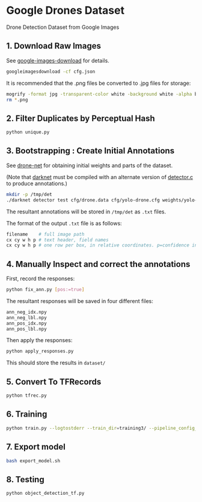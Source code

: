 # Google Drones Dataset

Drone Detection Dataset from Google Images

## 1. Download Raw Images

See [google-images-download][1] for details.

```bash
googleimagesdownload -cf cfg.json
```

It is recommended that the .png files be converted to .jpg files for storage:

```bash
mogrify -format jpg -transparent-color white -background white -alpha background -flatten *.png
rm *.png
```

## 2. Filter Duplicates by Perceptual Hash

```bash
python unique.py
```

## 3. Bootstrapping : Create Initial Annotations

See [drone-net][2] for obtaining initial weights and parts of the dataset.

(Note that [darknet][3] must be compiled with an alternate version of [detector.c][4] to produce annotations.)

```bash
mkdir -p /tmp/det
./darknet detector test cfg/drone.data cfg/yolo-drone.cfg weights/yolo-drone.weights "/media/ssd/datasets/drones/all/"
```

The resultant annotations will be stored in `/tmp/det` as `.txt` files.

The format of the output `.txt` file is as follows:

```bash
filename    # full image path
cx cy w h p # text header, field names
cx cy w h p # one row per box, in relative coordinates. p=confidence in [0-1] interval
```

## 4. Manually Inspect and correct the annotations

First, record the responses:

```bash
python fix_ann.py [pos:=true]
```

The resultant responses will be saved in four different files:

```bash
ann_neg_idx.npy
ann_neg_lbl.npy
ann_pos_idx.npy
ann_pos_lbl.npy
```

Then apply the responses:

```bash
python apply_responses.py
```

This should store the results in `dataset/`

## 5. Convert To TFRecords

```bash
python tfrec.py
```

## 6. Training

```bash
python train.py --logtostderr --train_dir=training3/ --pipeline_config_path=pipeline-fpn.config
```

## 7. Export model

```bash
bash export_model.sh
```

## 8. Testing

```bash
python object_detection_tf.py
```

[1]: https://github.com/hardikvasa/google-images-download
[2]: https://github.com/chuanenlin/drone-net
[3]: https://github.com/pjreddie/darknet
[4]: archive/detector.c
